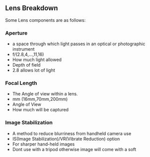 ## Lens Breakdown
 Some Lens components are as follows:
### Aperture
- a space through which light passes in an optical or photographic instrument
- f/(2.8,4,...,11,16) 
- How much light allowed
- Depth of field 
- 2.8 allows lot of light

### Focal Length
- The Angle of view within a lens.
- mm (16mm,70mm,200mm)
- Angle of View
- How much will be captured

### Image Stabilization
- A method to reduce blurriness from handheld camera use
- IS(Image Stabilization)/VR(Vibrate Reduction) option
- For sharper hand-held images
- Dont use with a tripod otherwise image will come with a soft